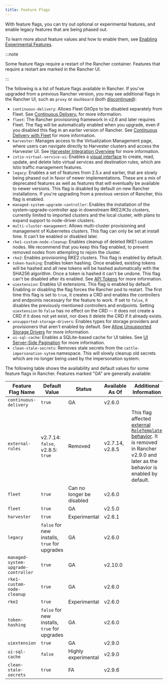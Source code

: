 ```yaml
---
title: Feature Flags
---
```


<head>
  <link rel="canonical" href="https://ranchermanager.docs.rancher.com/getting-started/installation-and-upgrade/installation-references/feature-flags"/>
</head>

With feature flags, you can try out optional or experimental features, and enable legacy features that are being phased out.

To learn more about feature values and how to enable them, see [Enabling Experimental Features](../../../how-to-guides/advanced-user-guides/enable-experimental-features/enable-experimental-features.md).

:::note

Some feature flags require a restart of the Rancher container. Features that require a restart are marked in the Rancher UI.

:::

The following is a list of feature flags available in Rancher. If you've upgraded from a previous Rancher version, you may see additional flags in the Rancher UI, such as `proxy` or `dashboard` (both [discontinued](/versioned_docs/version-2.5/reference-guides/installation-references/feature-flags.md)):

- `continuous-delivery`: Allows Fleet GitOps to be disabled separately from Fleet. See [Continuous Delivery.](../../../how-to-guides/advanced-user-guides/enable-experimental-features/continuous-delivery.md) for more information.
- `fleet`: The Rancher provisioning framework in v2.6 and later requires Fleet. The flag will be automatically enabled when you upgrade, even if you disabled this flag in an earlier version of Rancher. See [Continuous Delivery with Fleet](../../../integrations-in-rancher/fleet/fleet.md) for more information.
- `harvester`: Manages access to the Virtualization Management page, where users can navigate directly to Harvester clusters and access the Harvester UI. See [Harvester Integration Overview](../../../integrations-in-rancher/harvester/overview.md) for more information.
- `istio-virtual-service-ui`: Enables a [visual interface](../../../how-to-guides/advanced-user-guides/enable-experimental-features/istio-traffic-management-features.md) to create, read, update, and delete Istio virtual services and destination rules, which are Istio traffic management features.
- `legacy`: Enables a set of features from 2.5.x and earlier, that are slowly being phased out in favor of newer implementations. These are a mix of deprecated features as well as features that will eventually be available to newer versions. This flag is disabled by default on new Rancher installations. If you're upgrading from a previous version of Rancher, this flag is enabled.
- `managed-system-upgrade-controller`: Enables the installation of the system-upgrade-controller app in downstream RKE2/K3s clusters, currently limited to imported clusters and the local cluster, with plans to expand support to node-driver clusters.
- `multi-cluster-management`: Allows multi-cluster provisioning and management of Kubernetes clusters. This flag can only be set at install time. It can't be enabled or disabled later.
- `rke1-custom-node-cleanup`: Enables cleanup of deleted RKE1 custom nodes. We recommend that you keep this flag enabled, to prevent removed nodes from attempting to rejoin the cluster.
- `rke2`: Enables provisioning RKE2 clusters. This flag is enabled by default.
- `token-hashing`: Enables token hashing. Once enabled, existing tokens will be hashed and all new tokens will be hashed automatically with the SHA256 algorithm. Once a token is hashed it can't be undone. This flag can't be disabled after its enabled. See [API Tokens](../../../api/api-tokens.md#token-hashing) for more information.
- `uiextension`: Enables UI extensions. This flag is enabled by default. Enabling or disabling the flag forces the Rancher pod to restart. The first time this flag is set to `true`, it creates a CRD and enables the controllers and endpoints necessary for the feature to work. If set to `false`, it disables the previously mentioned controllers and endpoints. Setting `uiextension` to `false` has no effect on the CRD -- it does not create a CRD if it does not yet exist, nor does it delete the CRD if it already exists. 
- `unsupported-storage-drivers`: Enables types for storage providers and provisioners that aren't enabled by default. See [Allow Unsupported Storage Drivers](../../../how-to-guides/advanced-user-guides/enable-experimental-features/unsupported-storage-drivers.md) for more information.
- `ui-sql-cache`: Enables a SQLite-based cache for UI tables. See [UI Server-Side Pagination](../../../how-to-guides/advanced-user-guides/enable-experimental-features/ui-server-side-pagination.md) for more information.
- `clean-stale-secrets`: Removes stale secrets from the `cattle-impersonation-sytem` namespace. This will slowly cleanup old secrets which are no longer being used by the impersonation system.


The following table shows the availability and default values for some feature flags in Rancher. Features marked "GA" are generally available:

| Feature Flag Name             | Default Value | Status       | Available As Of | Additional Information |
| ----------------------------- | ------------- | ------------ | --------------- | ---------------------- |
| `continuous-delivery` | `true` | GA | v2.6.0 | |
| `external-rules` | v2.7.14: `false`, v2.8.5: `true` | Removed | v2.7.14, v2.8.5 | This flag affected [external `RoleTemplate` behavior](../../../how-to-guides/new-user-guides/authentication-permissions-and-global-configuration/manage-role-based-access-control-rbac/cluster-and-project-roles.md#external-roletemplate-behavior). It is removed in Rancher v2.9.0 and later as the behavior is enabled by default. |
| `fleet`  | `true` | Can no longer be disabled | v2.6.0 | |
| `fleet`  | `true` | GA | v2.5.0 | |
| `harvester` | `true` | Experimental | v2.6.1 | |
| `legacy` | `false` for new installs, `true` for upgrades | GA | v2.6.0 | |
| `managed-system-upgrade-controller` | `true` | GA | v2.10.0 | |
| `rke1-custom-node-cleanup`| `true` | GA | v2.6.0 | |
| `rke2` | `true` | Experimental | v2.6.0 | |
| `token-hashing` | `false` for new installs, `true` for upgrades | GA | v2.6.0 | |
| `uiextension` | `true` | GA | v2.9.0 | |
| `ui-sql-cache` | `false` | Highly experimental | v2.9.0 | |
| `clean-stale-secrets` | `true` | FA | v2.9.6 | |
